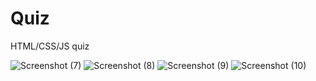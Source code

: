 # Quiz

HTML/CSS/JS quiz 

![Screenshot (7)](https://github.com/mei0mi/Quiz/assets/126321476/80233850-5939-46bb-9540-e486a0da3567)
![Screenshot (8)](https://github.com/mei0mi/Quiz/assets/126321476/8a25c84f-bc98-4a55-ba7c-ad6da94581d5)
![Screenshot (9)](https://github.com/mei0mi/Quiz/assets/126321476/0255895b-caea-48af-a4d2-3419f3fd88fe)
![Screenshot (10)](https://github.com/mei0mi/Quiz/assets/126321476/57c0860a-720d-497f-bc6a-d51a558f8065)

